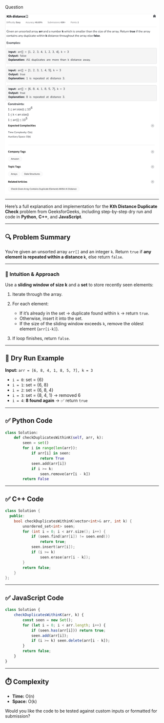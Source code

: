 Question

![Question](Question.png)

---
Here’s a full explanation and implementation for the **Kth Distance Duplicate Check** problem from GeeksforGeeks, including step-by-step dry run and code in **Python**, **C++**, and **JavaScript**.

---

## 🔍 Problem Summary

You're given an unsorted array `arr[]` and an integer `k`. Return `true` if **any element is repeated within a distance `k`**, else return `false`.

---

### 🧠 Intuition & Approach

Use a **sliding window of size k** and a **set** to store recently seen elements:

1. Iterate through the array.
2. For each element:

   * If it’s already in the set → duplicate found within `k` → return `true`.
   * Otherwise, insert it into the set.
   * If the size of the sliding window exceeds `k`, remove the oldest element (`arr[i-k]`).
3. If loop finishes, return `false`.

---

## 🔁 Dry Run Example

**Input:**
`arr = [6, 8, 4, 1, 8, 5, 7], k = 3`

* `i = 0`: set = {6}
* `i = 1`: set = {6, 8}
* `i = 2`: set = {6, 8, 4}
* `i = 3`: set = {8, 4, 1} → removed 6
* `i = 4`: **8 found again** → ✅ return `true`

---

## ✅ Python Code

```python
class Solution:
    def checkDuplicatesWithinK(self, arr, k):
        seen = set()
        for i in range(len(arr)):
            if arr[i] in seen:
                return True
            seen.add(arr[i])
            if i >= k:
                seen.remove(arr[i - k])
        return False
```

---

## ✅ C++ Code

```cpp
class Solution {
  public:
    bool checkDuplicatesWithinK(vector<int>& arr, int k) {
        unordered_set<int> seen;
        for (int i = 0; i < arr.size(); i++) {
            if (seen.find(arr[i]) != seen.end())
                return true;
            seen.insert(arr[i]);
            if (i >= k)
                seen.erase(arr[i - k]);
        }
        return false;
    }
};
```

---

## ✅ JavaScript Code

```javascript
class Solution {
    checkDuplicatesWithinK(arr, k) {
        const seen = new Set();
        for (let i = 0; i < arr.length; i++) {
            if (seen.has(arr[i])) return true;
            seen.add(arr[i]);
            if (i >= k) seen.delete(arr[i - k]);
        }
        return false;
    }
}
```

---

## ⏱️ Complexity

* **Time:** O(n)
* **Space:** O(k)

Would you like the code to be tested against custom inputs or formatted for submission?
